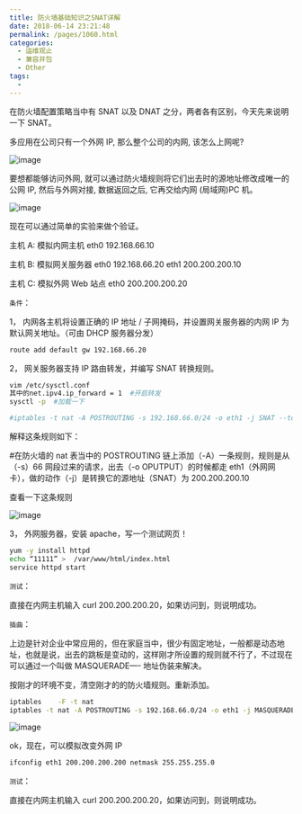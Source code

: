 ```yaml
---
title: 防火墙基础知识之SNAT详解
date: 2018-06-14 23:21:48
permalink: /pages/1060.html
categories:
  - 运维观止
  - 兼容并包
  - Other
tags:
  - 
---
```


在防火墙配置策略当中有 SNAT 以及 DNAT 之分，两者各有区别，今天先来说明一下 SNAT。



多应用在公司只有一个外网 IP, 那么整个公司的内网, 该怎么上网呢?





![image](https://tva2.sinaimg.cn/large/008k1Yt0ly1gs30owwm56j30lm08kafg.jpg)





要想都能够访问外网, 就可以通过防火墙规则将它们出去时的源地址修改成唯一的公网 IP, 然后与外网对接, 数据返回之后, 它再交给内网 (局域网)PC 机。





![image](https://tvax1.sinaimg.cn/large/008k1Yt0ly1gs30p3lkfbj30m208gn2z.jpg)





现在可以通过简单的实验来做个验证。



主机 A: 模拟内网主机 eth0 192.168.66.10



主机 B: 模拟网关服务器 eth0 192.168.66.20
eth1 200.200.200.10



主机 C: 模拟外网 Web 站点 eth0 200.200.200.20



`条件`：



1， 内网各主机将设置正确的 IP 地址 / 子网掩码，并设置网关服务器的内网 IP 为默认网关地址。（可由 DHCP 服务器分发）



```sh
route add default gw 192.168.66.20
```



2， 网关服务器支持 IP 路由转发，并编写 SNAT 转换规则。



```sh
vim /etc/sysctl.conf
其中的net.ipv4.ip_forward = 1	#开启转发
sysctl -p  #加载一下
```



```sh
#iptables -t nat -A POSTROUTING -s 192.168.66.0/24 -o eth1 -j SNAT --to-source 200.200.200.10	
```



解释这条规则如下：



\#在防火墙的 nat 表当中的 POSTROUTING 链上添加（-A）一条规则，规则是从（-s）66 网段过来的请求，出去（-o OPUTPUT）的时候都走 eth1（外网网卡），做的动作（-j）是转换它的源地址（SNAT）为 200.200.200.10



查看一下这条规则





![image](https://tva2.sinaimg.cn/large/008k1Yt0ly1gs30p9twl1j30kc06tn2x.jpg)





3， 外网服务器，安装 apache，写一个测试网页！



```sh
yum -y install httpd
echo “11111” >  /var/www/html/index.html
service httpd start
```



`测试`：



直接在内网主机输入 curl 200.200.200.20，如果访问到，则说明成功。



`插曲`：



上边是针对企业中常应用的，但在家庭当中，很少有固定地址，一般都是动态地址，也就是说，出去的跳板是变动的，这样刚才所设置的规则就不行了，不过现在可以通过一个叫做 MASQUERADE—- 地址伪装来解决。



按刚才的环境不变，清空刚才的的防火墙规则。重新添加。



```sh
iptables	-F -t nat
iptables -t nat -A POSTROUTING -s 192.168.66.0/24 -o eth1 -j MASQUERADE
```





![image](https://tva2.sinaimg.cn/large/008k1Yt0ly1gs30pfxn78j30k607pn3d.jpg)





ok，现在，可以模拟改变外网 IP



```sh
ifconfig eth1 200.200.200.200 netmask 255.255.255.0
```



`测试`：



直接在内网主机输入 curl 200.200.200.20，如果访问到，则说明成功。
